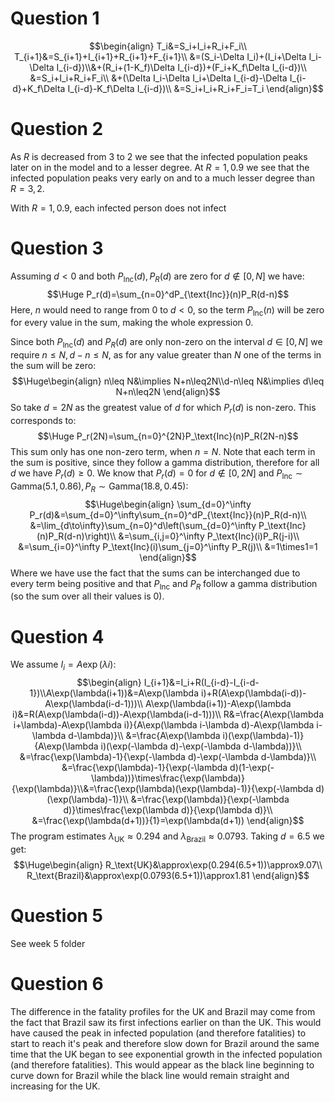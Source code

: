 
# Question 1
$$\begin{align}
T_i&=S_i+I_i+R_i+F_i\\
T_{i+1}&=S_{i+1}+I_{i+1}+R_{i+1}+F_{i+1}\\
&=(S_i-\Delta I_i)+(I_i+\Delta I_i-\Delta I_{i-d})\\&+(R_i+(1-K_f)\Delta I_{i-d})+(F_i+K_f\Delta I_{i-d})\\
&=S_i+I_i+R_i+F_i\\
&+(\Delta I_i-\Delta I_i+\Delta I_{i-d}-\Delta I_{i-d}+K_f\Delta I_{i-d}-K_f\Delta I_{i-d})\\
&=S_i+I_i+R_i+F_i=T_i
\end{align}$$
# Question 2

As $R$ is decreased from $3$ to $2$ we see that the infected population peaks later on in the model and to a lesser degree. At $R=1,0.9$ we see that the infected population peaks very early on and to a much lesser degree than $R=3,2$.

With $R=1,0.9$, each infected person does not infect 

# Question 3

Assuming $d<0$ and both $P_{\text{Inc}}(d),P_{R}(d)$ are zero for $d\notin[0,N]$ we have:$$\Huge P_r(d)=\sum_{n=0}^dP_{\text{Inc}}(n)P_R(d-n)$$Here, $n$ would need to range from $0$ to $d<0$, so the term $P_\text{Inc}(n)$ will be zero for every value in the sum, making the whole expression $0$. 

Since both $P_\text{Inc}(d)$ and $P_R(d)$ are only non-zero on the interval $d\in[0,N]$ we require $n\leq N,d-n\leq N$, as for any value greater than $N$ one of the terms in the sum will be zero:$$\Huge\begin{align}
n\leq N&\implies N+n\leq2N\\d-n\leq N&\implies d\leq N+n\leq2N
\end{align}$$So take $d=2N$ as the greatest value of $d$ for which $P_r(d)$ is non-zero. This corresponds to:$$\Huge P_r(2N)=\sum_{n=0}^{2N}P_\text{Inc}(n)P_R(2N-n)$$This sum only has one non-zero term, when $n=N$. Note that each term in the sum is positive, since they follow a gamma distribution, therefore for all $d$ we have $P_r(d)\geq0$. We know that $P_r(d)=0$ for $d\notin[0,2N]$ and $P_\text{Inc}\sim\text{Gamma}(5.1,0.86),P_R\sim\text{Gamma}(18.8,0.45)$:$$\Huge\begin{align}
\sum_{d=0}^\infty P_r(d)&=\sum_{d=0}^\infty\sum_{n=0}^dP_{\text{Inc}}(n)P_R(d-n)\\
&=\lim_{d\to\infty}\sum_{n=0}^d\left(\sum_{d=0}^\infty P_\text{Inc}(n)P_R(d-n)\right)\\
&=\sum_{i,j=0}^\infty P_\text{Inc}(i)P_R(j-i)\\
&=\sum_{i=0}^\infty P_\text{Inc}(i)\sum_{j=0}^\infty P_R(j)\\
&=1\times1=1
\end{align}$$Where we have use the fact that the sums can be interchanged due to every term being positive and that $P_\text{Inc}$ and $P_R$ follow a gamma distribution (so the sum over all their values is 0).

# Question 4

We assume $I_i=A\exp(\lambda i)$:
$$\begin{align}
I_{i+1}&=I_i+R(I_{i-d}-I_{i-d-1})\\A\exp(\lambda(i+1))&=A\exp(\lambda i)+R(A\exp(\lambda(i-d))-A\exp(\lambda(i-d-1)))\\
A\exp(\lambda(i+1))-A\exp(\lambda i)&=R(A\exp(\lambda(i-d))-A\exp(\lambda(i-d-1)))\\
R&=\frac{A\exp(\lambda i+\lambda)-A\exp(\lambda i)}{A\exp(\lambda i-\lambda d)-A\exp(\lambda i-\lambda d-\lambda)}\\
&=\frac{A\exp(\lambda i)(\exp(\lambda)-1)}{A\exp(\lambda i)(\exp(-\lambda d)-\exp(-\lambda d-\lambda))}\\
&=\frac{\exp(\lambda)-1}{\exp(-\lambda d)-\exp(-\lambda d-\lambda)}\\
&=\frac{\exp(\lambda)-1}{\exp(-\lambda d)(1-\exp(-\lambda))}\times\frac{\exp(\lambda)}{\exp(\lambda)}\\&=\frac{\exp(\lambda)(\exp(\lambda)-1)}{\exp(-\lambda d)(\exp(\lambda)-1)}\\
&=\frac{\exp(\lambda)}{\exp(-\lambda d)}\times\frac{\exp(\lambda d)}{\exp(\lambda d)}\\
&=\frac{\exp(\lambda(d+1))}{1}=\exp(\lambda(d+1))
\end{align}$$
The program estimates $\lambda_\text{UK}\approx0.294$ and $\lambda_\text{Brazil}\approx0.0793$. Taking $d=6.5$ we get:$$\Huge\begin{align}
R_\text{UK}&\approx\exp(0.294(6.5+1))\approx9.07\\
R_\text{Brazil}&\approx\exp(0.0793(6.5+1))\approx1.81
\end{align}$$
# Question 5

See week 5 folder

# Question 6

The difference in the fatality profiles for the UK and Brazil may come from the fact that Brazil saw its first infections earlier on than the UK. This would have caused the peak in infected population (and therefore fatalities) to start to reach it's peak and therefore slow down for Brazil around the same time that the UK began to see exponential growth in the infected population (and therefore fatalities). This would appear as the black line beginning to curve down for Brazil while the black line would remain straight and increasing for the UK.